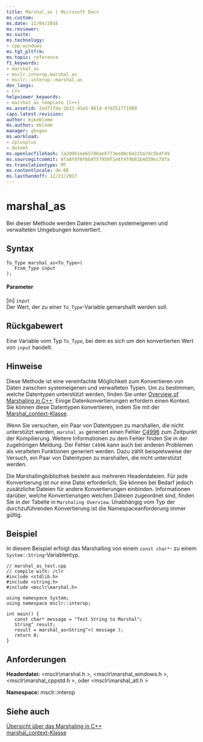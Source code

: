 ```yaml
---
title: Marshal_as | Microsoft Docs
ms.custom: 
ms.date: 11/04/2016
ms.reviewer: 
ms.suite: 
ms.technology:
- cpp-windows
ms.tgt_pltfrm: 
ms.topic: reference
f1_keywords:
- marshal_as
- msclr.interop.marshal_as
- msclr::interop::marshal_as
dev_langs:
- C++
helpviewer_keywords:
- marshal_as template [C++]
ms.assetid: 2ed717da-2b11-41e5-981d-47d251771989
caps.latest.revision: 
author: mikeblome
ms.author: mblome
manager: ghogen
ms.workload:
- cplusplus
- dotnet
ms.openlocfilehash: 1a209b1ee657d6ae6773ee88c64225a7dc5b4f49
ms.sourcegitcommit: 8fa8fdf0fbb4f57950f1e8f4f9b81b4d39ec7d7a
ms.translationtype: MT
ms.contentlocale: de-DE
ms.lasthandoff: 12/21/2017
---
```

# <a name="marshalas"></a>marshal_as
Bei dieser Methode werden Daten zwischen systemeigenen und verwalteten Umgebungen konvertiert.  
  
## <a name="syntax"></a>Syntax  
  
```  
To_Type marshal_as<To_Type>(  
   From_Type input   
);  
```  
  
#### <a name="parameters"></a>Parameter  
 [in] `input`  
 Der Wert, der zu einer `To_Type`-Variable gemarshallt werden soll.  
  
## <a name="return-value"></a>Rückgabewert  
 Eine Variable vom Typ `To_Type`, bei dem es sich um den konvertierten Wert von `input` handelt.  
  
## <a name="remarks"></a>Hinweise  
 Diese Methode ist eine vereinfachte Möglichkeit zum Konvertieren von Daten zwischen systemeigenen und verwalteten Typen. Um zu bestimmen, welche Datentypen unterstützt werden, finden Sie unter [Overview of Marshaling in C++](../dotnet/overview-of-marshaling-in-cpp.md). Einige Datenkonvertierungen erfordern einen Kontext. Sie können diese Datentypen konvertieren, indem Sie mit der [Marshal_context-Klasse](../dotnet/marshal-context-class.md).  
  
 Wenn Sie versuchen, ein Paar von Datentypen zu marshallen, die nicht unterstützt werden, `marshal_as` generiert einen Fehler [C4996](../error-messages/compiler-warnings/compiler-warning-level-3-c4996.md) zum Zeitpunkt der Kompilierung. Weitere Informationen zu dem Fehler finden Sie in der zugehörigen Meldung. Der Fehler `C4996` kann auch bei anderen Problemen als veralteten Funktionen generiert werden. Dazu zählt beispielsweise der Versuch, ein Paar von Datentypen zu marshallen, die nicht unterstützt werden.  
  
 Die Marshallingbibliothek besteht aus mehreren Headerdateien. Für jede Konvertierung ist nur eine Datei erforderlich, Sie können bei Bedarf jedoch zusätzliche Dateien für andere Konvertierungen einbinden. Informationen darüber, welche Konvertierungen welchen Dateien zugeordnet sind, finden Sie in der Tabelle in `Marshaling Overview`. Unabhängig vom Typ der durchzuführenden Konvertierung ist die Namespaceanforderung immer gültig.  
  
## <a name="example"></a>Beispiel  
 In diesem Beispiel erfolgt das Marshalling von einem `const char*`- zu einem `System::String`-Variablentyp.  
  
```  
// marshal_as_test.cpp  
// compile with: /clr  
#include <stdlib.h>  
#include <string.h>  
#include <msclr\marshal.h>  
  
using namespace System;  
using namespace msclr::interop;  
  
int main() {  
   const char* message = "Test String to Marshal";  
   String^ result;  
   result = marshal_as<String^>( message );  
   return 0;  
}  
```  
  
## <a name="requirements"></a>Anforderungen  
 **Headerdatei:** \<msclr\marshal.h >, \<msclr\marshal_windows.h >, \<msclr\marshal_cppstd.h >, oder \<msclr\marshal_atl.h >  
  
 **Namespace:** msclr::interop  
  
## <a name="see-also"></a>Siehe auch  
 [Übersicht über das Marshaling in C++](../dotnet/overview-of-marshaling-in-cpp.md)   
 [marshal_context-Klasse](../dotnet/marshal-context-class.md)